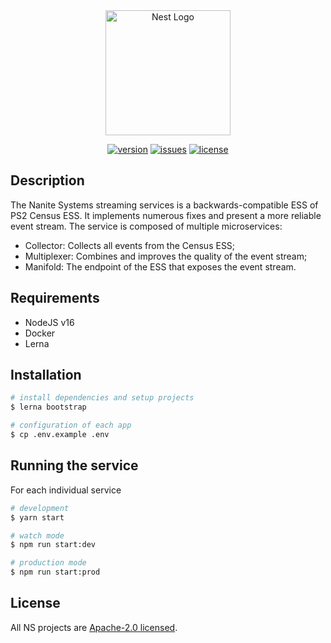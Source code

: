 <div align="center">
<a href="https://nanite-systems.net/" target="blank">
  <img src="https://nanite-systems.net/images/ns.colored.svg" width="200" alt="Nest Logo" />
</a>

[![version](https://img.shields.io/github/lerna-json/v/nanite-systems/stream?color=blue&label=version)](https://github.com/nanite-systems/stream)
[![issues](https://img.shields.io/github/issues/nanite-systems/stream)](https://github.com/nanite-systems/stream/issues)
[![license](https://img.shields.io/github/license/nanite-systems/stream)](https://github.com/nanite-systems/stream/blob/main/LICENSE)

</div>

## Description

The Nanite Systems streaming services is a backwards-compatible ESS of PS2 Census ESS.
It implements numerous fixes and present a more reliable event stream.
The service is composed of multiple microservices:

- Collector: Collects all events from the Census ESS;
- Multiplexer: Combines and improves the quality of the event stream;
- Manifold: The endpoint of the ESS that exposes the event stream.

## Requirements

- NodeJS v16
- Docker
- Lerna

## Installation

```bash
# install dependencies and setup projects
$ lerna bootstrap

# configuration of each app
$ cp .env.example .env
```

## Running the service

For each individual service

```bash
# development
$ yarn start

# watch mode
$ npm run start:dev

# production mode
$ npm run start:prod
```

## License

All NS projects are [Apache-2.0 licensed](LICENSE).
